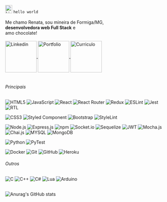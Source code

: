<img alt="Linkedin" height="26px" width="22px" src="https://media.giphy.com/media/Hw2LyRCD9EwZ8nwqe2/giphy.gif" /> `hello world`
<br/><br/>
Me chamo Renata, sou mineira de Formiga/MG,<br/>
**desenvolvedora web Full Stack** e<br/>
amo chocolate!
<br/><br/>
<a href="https://www.linkedin.com/in/renata-p-nunes/" target="blank">
  <img align="center" alt="Linkedin" width="100px" src="https://img.shields.io/badge/-Linkedin-2361B8?style=for-the-badge&logo=linkedin" />
</a>
<a href="https://portfolio-eight-phi-63.vercel.app/" target="blank">
  <img align="center" alt="Portfolio" width="100px" src="https://img.shields.io/badge/-Portfolio-5F5AA2?style=for-the-badge" />
</a>
<a href="https://github.com/renatapnunes/portfolio/blob/main/RenataNunes_curriculo.pdf" target="blank">
  <img align="center" alt="Curriculo" width="100px" src="https://img.shields.io/badge/-Curriculo-BFCFF9?style=for-the-badge" />
</a>
<br/><br/>

###### Principais

![HTML5](https://img.shields.io/badge/-HTML_5-2B013F?style=for-the-badge&logo=html5)  ![JavaScript](https://img.shields.io/badge/-JavaScript-2B013F?style=for-the-badge&logo=javascript) ![React](https://img.shields.io/badge/-React-2B013F?style=for-the-badge&logo=React&logoColor=61DAFB) ![React Router](https://img.shields.io/badge/-React_Router-2B013F?style=for-the-badge&logo=ReactRouter&logoColor=C5021B) ![Redux](https://img.shields.io/badge/Redux-2B013F?style=for-the-badge&logo=redux&logoColor=64419E) ![ESLint](https://img.shields.io/badge/ESLINT-2B013F?style=for-the-badge&logo=eslint&logoColor=7979E5)
![Jest](https://img.shields.io/badge/Jest-2B013F?style=for-the-badge&logo=jest&logoColor=BC3A12) ![RTL](https://img.shields.io/badge/RTL-2B013F?style=for-the-badge&logo=testinglibrary)

![CSS3](https://img.shields.io/badge/CSS_3-2B013F?&style=for-the-badge&logo=css3&logoColor=38A0D4) ![Styled Component](https://img.shields.io/badge/styled--components-2B013F?&style=for-the-badge&logo=styled-components) ![Bootstrap](https://img.shields.io/badge/Bootstrap-2B013F?style=for-the-badge&logo=bootstrap) ![StyleLint](https://img.shields.io/badge/STYLELINT-2B013F?style=for-the-badge&logo=stylelint)      


![Node.js](https://img.shields.io/badge/-Node.js-37014B?style=for-the-badge&logo=node.js&logoColor=339933) ![Express.js](https://img.shields.io/badge/Express.js-37014B?style=for-the-badge&logo=express) ![npm](https://img.shields.io/badge/npm-37014B?style=for-the-badge&logo=npm) ![Socket.io](https://img.shields.io/badge/Socket.io-37014B?style=for-the-badge&logo=socket.io) ![Sequelize](https://img.shields.io/badge/Sequelize-37014B?style=for-the-badge&logo=sequelize)  ![JWT](https://img.shields.io/badge/JWT-37014B?style=for-the-badge&logo=JSON%20web%20tokens&logoColor=D63AFF)
 ![Mocha.js](https://img.shields.io/badge/Mocha-37014B?style=for-the-badge&logo=mocha) ![Chai.js](https://img.shields.io/badge/Chai-37014B?style=for-the-badge&logo=chai&logoColor=970000)
 ![MYSQL](https://img.shields.io/badge/MySQL-37014B?style=for-the-badge&logo=mysql) ![MongoDB](https://img.shields.io/badge/MongoDB-37014B?style=for-the-badge&logo=mongodb)

![Python](https://img.shields.io/badge/-Python-430256?style=for-the-badge&logo=python) ![PyTest](https://img.shields.io/badge/-PYTEST-430256?style=for-the-badge&logo=pytest)

![Docker](https://img.shields.io/badge/Docker-4E0261?style=for-the-badge&logo=docker) ![Git](https://img.shields.io/badge/-Git-4E0261?style=for-the-badge&logo=git&logoColor=F05032) ![GitHub](https://img.shields.io/badge/-GitHub-4E0261?style=for-the-badge&logo=github&logoColor=white) ![Heroku](https://img.shields.io/badge/Heroku-4E0261?style=for-the-badge&logo=heroku&logoColor=400690)  

 ###### Outros

![C](https://img.shields.io/badge/C-5A026D?style=for-the-badge&logo=c) ![C++](https://img.shields.io/badge/C%2B%2B-5A026D?style=for-the-badge&logo=c%2B%2B) ![C#](https://img.shields.io/badge/C%23-5A026D?style=for-the-badge&logo=c-sharp) ![Lua](https://img.shields.io/badge/Lua-5A026D?style=for-the-badge&logo=lua) ![Arduino](https://img.shields.io/badge/Arduino-5A026D?style=for-the-badge&logo=arduino) 
<br/><br/>


![Anurag's GitHub stats](https://github-readme-stats.vercel.app/api?username=renatapnunes&show_icons=true&theme=tokyonight)
